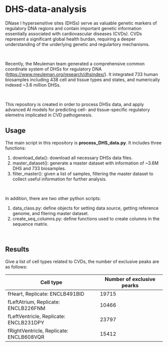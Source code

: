 # DHS-data-analysis

DNase I hypersensitive sites (DHSs) serve as valuable genetic markers of regulatory DNA regions and contain important genetic information essentially associated with cardiovascular diseases (CVDs). CVDs represent a significant global health burdan, requiring a deeper understanding of the underlying genetic and regulartory mechanisms.

<!-- blank line -->
<br>
<!-- blank line -->

Recently, the Meuleman team generated a comprehensive common coordinate system of DHSs for regulatory DNA (https://www.meuleman.org/research/dhsindex/). It integrated 733 human biosamples including 438 cell and tissue types and states, and numerically indexed ~3.6 million DHSs. 

<!-- blank line -->
<br>
<!-- blank line -->

This repository is created in order to process DHSs data, and apply advanced AI models for predicting cell- and tissue-specific regulatory elemetns implicated in CVD pathogenesis.


## Usage

The main script in this repository is **process_DHS_data.py**. It includes three functions:

1) download_data(): download all necessary DHSs data files.
2) master_dataset(): generate a master dataset with information of ~3.6M DHS and 733 biosamples.
3) filter_master(): given a list of samples, filtering the master dataset to collect useful information for further analysis.
<!-- blank line -->
<br>
<!-- blank line -->

In addition, there are two other python scripts:

1) data_class.py: define objects for setting data source, getting reference genome, and fitering master dataset.
2) create_seq_columns.py: define functions used to create columns in the sequence matrix.

<!-- blank line -->
<br>
<!-- blank line -->

## Results

Give a list of cell types related to CVDs, the number of exclusive peaks are as follows:

| Cell type | Number of exclusive pearks|
| ---- | ---- |
| fHeart, Replicate: ENCLB491BID | 19715 |
| fLeftAtrium, Replicate: ENCLB226FNM | 10466 |
| fLeftVentricle, Replicate: ENCLB231DPY | 23797 |
| fRightVentricle, Replicate: ENCLB608VQR | 15412 |
